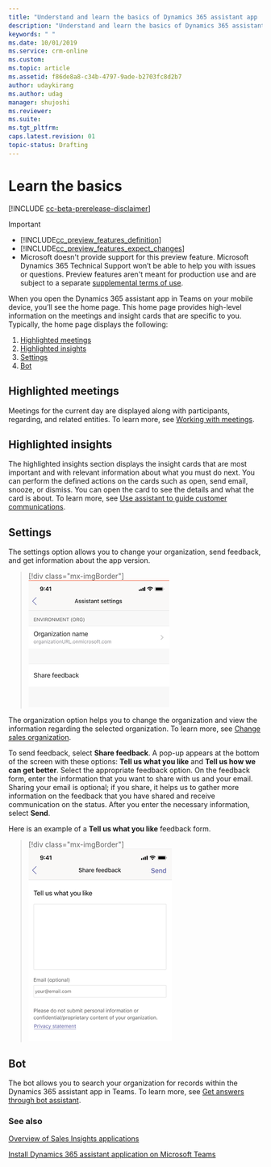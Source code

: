 ```yaml
---
title: "Understand and learn the basics of Dynamics 365 assistant app | MicrosoftDocs"
description: "Understand and learn the basics of Dynamics 365 assistant app."
keywords: " "
ms.date: 10/01/2019
ms.service: crm-online
ms.custom: 
ms.topic: article
ms.assetid: f86de8a8-c34b-4797-9ade-b2703fc8d2b7
author: udaykirang
ms.author: udag
manager: shujoshi
ms.reviewer: 
ms.suite: 
ms.tgt_pltfrm: 
caps.latest.revision: 01
topic-status: Drafting
---
```


# Learn the basics

[!INCLUDE [cc-beta-prerelease-disclaimer](../includes/cc-beta-prerelease-disclaimer.md)]

> [!IMPORTANT]
> - [!INCLUDE[cc_preview_features_definition](../includes/cc-preview-features-definition.md)]  
> - [!INCLUDE[cc_preview_features_expect_changes](../includes/cc-preview-features-expect-changes.md)]
> - Microsoft doesn't provide support for this preview feature. Microsoft Dynamics 365 Technical Support won’t be able to help you with issues or questions. Preview features aren't meant for production use and are subject to a separate [supplemental terms of use](https://go.microsoft.com/fwlink/p/?linkid=870960).

When you open the Dynamics 365 assistant app in Teams on your mobile device, you’ll see the home page. This home page provides high-level information on the meetings and insight cards that are specific to you. Typically, the home page displays the following:


<!--from editor: No image path here, so I'm commenting-out the tags. -->
<!--
> [!div class="mx-imgBorder"]
> ![ ](media/ " ")-->

1.	[Highlighted meetings](#highlighted-meetings)
2.	[Highlighted insights](#highlighted-insights)
3.	[Settings](#settings)
4.	[Bot](#bot)

## Highlighted meetings

Meetings for the current day are displayed along with participants, regarding, and related entities. To learn more, see [Working with meetings](working-with-meetings-teams.md).

## Highlighted insights

The highlighted insights section displays the insight cards that are most important and with relevant information about what you must do next. You can perform the defined actions on the cards such as open, send email, snooze, or dismiss. You can open the card to see the details and what the card is about. To learn more, see [Use assistant to guide customer communications](assistant.md).

## Settings

The settings option allows you to change your organization, send feedback, and get information about the app version. 

> [!div class="mx-imgBorder"]
> ![View settings page](media/si-teams-app-settings-page.png "View settings page")

The organization option helps you to change the organization and view the information regarding the selected organization. To learn more, see [Change sales organization](change-sales-organization.md).



<!--from editor: Below, where it talks about sharing email, does it mean "and communicate with you about the status"? It's unclear who is receiving the communication. 
Also, not sure what "the status" means because they're just providing feedback, not requesting assistance.  -->


To send feedback, select **Share feedback**. A pop-up appears at the bottom of the screen with these options: **Tell us what you like** and **Tell us how we can get better**. Select the appropriate feedback option. On the feedback form, enter the information that you want to share with us and your email. Sharing your email is optional; if you share, it helps us to gather more information on the feedback that you have shared and receive communication on the status. After you enter the necessary information, select **Send**. 

Here is an example of a **Tell us what you like** feedback form.

> [!div class="mx-imgBorder"]
> ![Tell us what you like feedback form](media/si-teams-app-settings-feedback-tell-what-you-like.png "Tell us what you like feedback form")

## Bot



<!--from editor: The following link needs a path. -->


The bot allows you to search your organization for records within the Dynamics 365 assistant app in Teams. To learn more, see [Get answers through bot assistant]().

### See also

<!--from editor: The first link text doesn't match the page title. Should it? -->

[Overview of Sales Insights applications](../sales/dynamics365-sales-insights-app.md)

[Install Dynamics 365 assistant application on Microsoft Teams](install-assistant-application-microsoft-teams.md)
